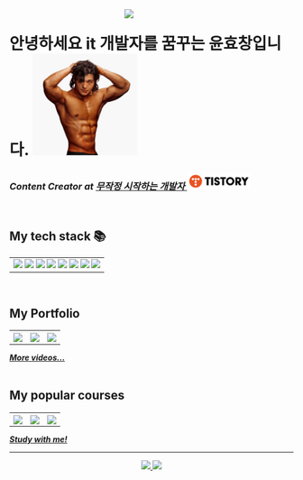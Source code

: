 <!--
**yoonhyochang/yoonhyochang** is a ✨ _special_ ✨ repository because its `README.md` (this file) appears on your GitHub profile.

Here are some ideas to get you started:

- 🔭 I’m currently working on ...
- 🌱 I’m currently learning ...
- 👯 I’m looking to collaborate on ...
- 🤔 I’m looking for help with ...
- 💬 Ask me about ...
- 📫 How to reach me: ...
- 😄 Pronouns: ...
- ⚡ Fun fact: ...
-->


<img align="right" src="https://user-images.githubusercontent.com/61736137/165254138-70830fcb-b25a-42b0-a8a4-b90678bcb2a2.svg" width="300"/>

<h1> 안녕하세요 it 개발자를 꿈꾸는 윤효창입니다. <img src="https://github.com/yoonhyochang/Warehouse/blob/main/ezgif.com-gif-maker.gif?raw=true" height="180"></h1>

<p>
  <em>
    <h3>
    Content Creator at
      <a href="https://parkit.tistory.com/">
        무작정 시작하는 개발자  <img src="https://github.com/yoonhyochang/Warehouse/blob/main/logotype.png?raw=true" height="30px" />
      </a>
    </h3>
  </em>

 
</p>

<br />
<h2> My tech stack 📚 </h2>

<table>
          <td>
            <img src="https://img.shields.io/badge/Java-007396?style=for-the-badge&logo=java&logoColor=white"/>
            <img src="https://img.shields.io/badge/HTML5-E34F26?style=for-the-badge&logo=HTML5&logoColor=white"/>
            <img src="https://img.shields.io/badge/CSS3-1572B6?style=for-the-badge&logo=CSS3&logoColor=white"/>
            <img src="https://img.shields.io/badge/JavaScript-F7DF1E?style=for-the-badge&logo=JavaScript&logoColor=white"/>
            <img src="https://img.shields.io/badge/Firebase-FFCA28?style=for-the-badge&logo=Firebase&logoColor=white"/>
            <img src="https://img.shields.io/badge/Oracle 11g-F80000?style=for-the-badge&logo=Oracle&logoColor=white"/>
            <img src="https://img.shields.io/badge/Git-F05032?style=for-the-badge&logo=Git&logoColor=white"/>
            <img src="https://img.shields.io/badge/GitHub-181717?style=for-the-badge&logo=GitHub&logoColor=white"/>
        </td>
    </tr>
</table>


<br/>

<h2>My Portfolio</h2>
<table>
  <tbody>
    <tr>
      <td>
        <a href="https://www.youtube.com/watch?v=TTLHd3IyErM&ab_channel=%EB%93%9C%EB%A6%BC%EC%BD%94%EB%94%A9by%EC%97%98%EB%A6%AC" title="2022 웹개발 로드맵 총정리 (공부순서 알려드림) | 올해는 정말 해보자 🚀">
          <img align="center" src="https://img.youtube.com/vi/TTLHd3IyErM/0.jpg" width="300" alt-text="Frontend Roadmap">
        </a>
      </td>
      <td>
        <a href="https://www.youtube.com/watch?v=wcsVjmHrUQg&ab_channel=%EB%93%9C%EB%A6%BC%EC%BD%94%EB%94%A9by%EC%97%98%EB%A6%AC" title="자바스크립트 배우기전 꼭 봐야할 영상">
          <img align="center" src="https://img.youtube.com/vi/wcsVjmHrUQg/0.jpg" width="300" alt-text="">
        </a>
      </td>
      <td>
        <a href="http://www.youtube.com/watch?v=Z9dvM7qgN9s" title="깃, 깃허브 제대로 배우기 (기본 마스터편, 실무에서 꿀리지 말자)">
        <img align="center" src="https://img.youtube.com/vi/Z9dvM7qgN9s/0.jpg" width="300" alt-text="Git tutorial">
          </a>
      </td>
    </tr>
  </tbody>
</table>
<b><em><a href="https://www.youtube.com/c/%EB%93%9C%EB%A6%BC%EC%BD%94%EB%94%A9by%EC%97%98%EB%A6%AC">More videos...</a></em></b>

<br/>
<br/>

<h2>My popular courses</h2> 
<table>
  <tbody>
    <tr>
      <td>
        <a href="https://academy.dream-coding.com/courses/react-basic" title="리액트 개념 정리 + 유튜브 클론 코딩 외 실전 프로젝트 완성">
          <img align="center" src="https://import.cdn.thinkific.com/292401/courses/934247/YHsNXQEYRbOEns6ISYIu_React%20Course%20Thumbnail.png" width="300" alt-text="React Course">
        </a>
      </td>
      <td>
        <a href="https://academy.dream-coding.com/courses/typescript" title="타입스크립트 + 객체지향 프로그래밍 마스터">
          <img align="center" src="https://import.cdn.thinkific.com/292401/CCujpdfRGCa48lfjCmyg_TypeScript%20Course%20Thumbnail%20%284%29.png" width="300" alt-text="TypeScript Course">
        </a>
      </td>
      <td>
        <a href="https://academy.dream-coding.com/courses/node" title="노드로 배우는 백엔드 A-Z (익스프레스, 데이터베이스, 트위터 클론코딩)">
          <img align="center" src="https://import.cdn.thinkific.com/292401/courses/1375371/7iZPtc2VQpGko36mQlZR_thumbnail.png" width="300" alt-text="NodeJS Course">
        </a>
      </td>
    </tr>
  </tbody>
</table>
<b><em><a href="https://academy.dream-coding.com">Study with me!</a></em></b>

---

<p align="center">
  <a href="https://github.com/dream-ellie" title="GitHub Dream Ellie">
    <img src="https://img.shields.io/github/followers/dream-ellie?label=follow&style=social" alt-text="GitHub Dream Ellie" height="30"/>
  </a>
  <a href="https://www.youtube.com/c/%EB%93%9C%EB%A6%BC%EC%BD%94%EB%94%A9by%EC%97%98%EB%A6%AC" title="드림코딩 by 엘리">
    <img src="https://img.shields.io/youtube/channel/subscribers/UC_4u-bXaba7yrRz_6x6kb_w?style=social" alt-text="Youtube Channel Subscribers" height="30"/>
  </a>
</p>
